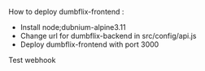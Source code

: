 How to deploy dumbflix-frontend :
- Install node;dubnium-alpine3.11
- Change url for dumbflix-backend in src/config/api.js
- Deploy dumbflix-frontend with port 3000

Test webhook

